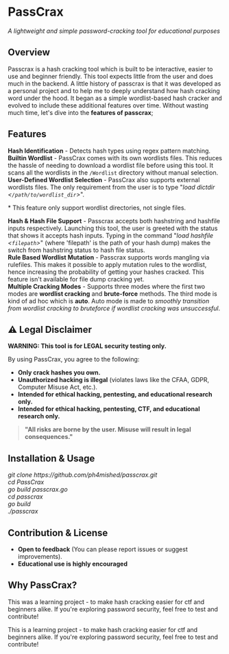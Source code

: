 <!DOCTYPE html>
<html lang="en">
<head>
    <meta charset="UTF-8">
    <meta name="viewport" content="width=device-width, initial-scale=1.0">
</head>
  <body>
    <h1>PassCrax</h1>
    <p><em>A lightweight and simple password-cracking tool for educational purposes</em></p>

<h2>Overview</h2>
    <p>Passcrax is a hash cracking tool which is built to be interactive, easier to use and beginner friendly. This tool expects little from the user and does much in the backend.
A little history of passcrax is that it was developed as a personal project and to help me to deeply understand how hash cracking word under the hood. It began as a simple wordlist-based hash cracker and evolved to include these additional features over time. 
Without wasting much time, let's dive into the <strong>features of passcrax</strong>;</p>

<h2>Features</h2>
    <div class="feature">
        <strong>Hash Identification</strong> - Detects hash types using regex pattern matching.
    </div>
    <div class="feature">
        <strong>Builtin Wordlist</strong> - PassCrax comes with its own wordlists files. This reduces the hassle of needing to download a wordlist file before using this tool. It scans all the wordlists in the <code>/Wordlist</code> directory without manual selection.
    </div>
        <div class="feature">
        <strong>User-Defined Wordlist Selection</strong> - PassCrax also supports external wordlists files. The only requirement from the user is to type "<em>load dictdir <<code>/path/to/wordlist_dir</code>></em>". <p>* This feature only support wordlist directories, not single files.</p>
    </div>
    <div class="feature">
        <strong>Hash & Hash File Support</strong> - Passcrax accepts both hashstring and hashfile inputs respectively. Launching this tool, the user is greeted with the status that shows it accepts hash inputs. Typing in the command "<em>load hashfile <<code>filepath</code>></em>"  (where 'filepath' is the path of your hash dump) makes the switch from hashstring status to hash file status.
    </div>
    <div class="feature">
        <strong>Rule Based Wordlist Mutation</strong> - Passcrax supports words mangling via rulefiles. This makes it possible to apply mutation rules to the wordlist, hence increasing the probability of getting your hashes cracked. This feature isn't available for file dump cracking yet.
    </div>
    <div class="feature">
        <strong>Multiple Cracking Modes</strong> - Supports three modes where the first two modes are <strong>wordlist cracking</strong> and <strong>brute-force</strong> methods. The third mode is kind of ad hoc which is <strong>auto</strong>. Auto mode is made to <em>smoothly transition from wordlist cracking to bruteforce if wordlist cracking was unsuccessful</em>.
    </div>

<h2>⚠️ Legal Disclaimer</h2>
    <div class="disclaimer">
        <p><strong>WARNING: This tool is for LEGAL security testing only.</strong></p>
        
<p>By using PassCrax, you agree to the following:</p>
        <ul>
            <li><strong>Only crack hashes you own.</strong></li>
            <li><strong>Unauthorized hacking is illegal</strong> (violates laws like the CFAA, GDPR, Computer Misuse Act, etc.).</li>
            <li><strong>Intended for ethical hacking, pentesting, and educational research only.</strong></li>
            <li><strong>Intended for ethical hacking, pentesting, CTF, and educational research only.</strong></li>
        </ul>
        
<blockquote><strong>"All risks are borne by the user. Misuse will result in legal consequences."</strong></blockquote>
    </div>

<h2>Installation & Usage</h2>
    <p><em>git clone https://github.com/ph4mished/passcrax.git<br>
    cd PassCrax<br>
    go build passcrax.go<br>
    cd passcrax<br>
    go build <br>
    ./passcrax</em></p>
<h2>Contribution & License</h2>
    <ul>
        <li><strong>Open to feedback</strong> (You can please report issues or suggest improvements).</li>
        <li><strong>Educational use is highly encouraged</strong></li>
    </ul>

<h2>Why PassCrax?</h2>
    <p>This was a learning project - to make hash cracking easier for ctf and beginners alike. If you're exploring password security, feel free to test and contribute!</p>
    <p>This is a learning project - to make hash cracking easier for ctf and beginners alike. If you're exploring password security, feel free to test and contribute!</p>
</body>
</html>

